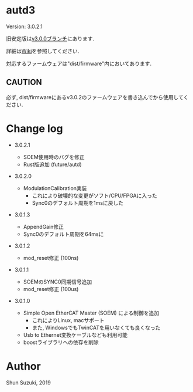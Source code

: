 # autd3 #

Version: 3.0.2.1

旧安定版は[v3.0.0ブランチ](https://github.com/shinolab/autd3-library-software/tree/v3.0.0)にあります.

詳細は[Wiki](https://github.com/shinolab/autd3-library-software/wiki)を参照してください.

対応するファームウェアは"dist/firmware"内においてあります.

## CAUTION ##

必ず, dist/firmwareにあるv3.0.2のファームウェアを書き込んでから使用してください.

# Change log

* 3.0.2.1
    * SOEM使用時のバグを修正
    * Rust版追加 (future/autd)

* 3.0.2.0
    * ModulationCalibration実装
        * これにより破壊的な変更がソフト/CPU/FPGAに入った
        * Sync0のデフォルト周期を1msに戻した

* 3.0.1.3
    * AppendGain修正
    * Sync0のデフォルト周期を64msに

* 3.0.1.2
    * mod_reset修正 (100ns)

* 3.0.1.1
    * SOEMのSYNC0同期信号追加
    * mod_reset修正 (100us)

* 3.0.1.0
    * Simple Open EtherCAT Master (SOEM) による制御を追加 
        * これによりLinux, macサポート
        * また, WindowsでもTwinCATを用いなくても良くなった
    * Usb to Ethernet変換ケーブルなども利用可能
    * boostライブラリへの依存を削除

# Author #

Shun Suzuki, 2019
